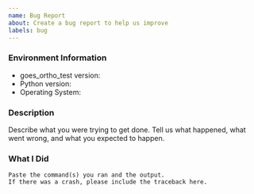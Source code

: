 ```yaml
---
name: Bug Report
about: Create a bug report to help us improve
labels: bug
---
```


<!-- Please search existing issues to avoid creating duplicates. -->

### Environment Information

-   goes_ortho_test version:
-   Python version:
-   Operating System:

### Description

Describe what you were trying to get done.
Tell us what happened, what went wrong, and what you expected to happen.

### What I Did

```
Paste the command(s) you ran and the output.
If there was a crash, please include the traceback here.
```
